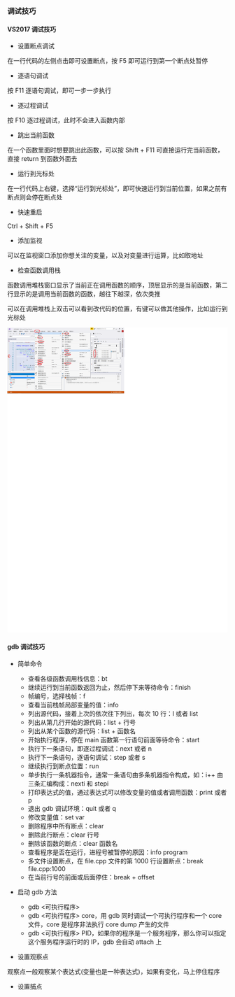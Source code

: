 ### 调试技巧

#### VS2017 调试技巧

- 设置断点调试

在一行代码的左侧点击即可设置断点，按 F5 即可运行到第一个断点处暂停

- 逐语句调试

按 F11 逐语句调试，即可一步一步执行

- 逐过程调试

按 F10 逐过程调试，此时不会进入函数内部

- 跳出当前函数

在一个函数里面时想要跳出此函数，可以按 Shift + F11 可直接运行完当前函数，直接 return 到函数外面去

- 运行到光标处

在一行代码上右键，选择“运行到光标处”，即可快速运行到当前位置，如果之前有断点则会停在断点处

- 快速重启

Ctrl + Shift + F5

- 添加监视

可以在监视窗口添加你想关注的变量，以及对变量进行运算，比如取地址

- 检查函数调用栈

函数调用堆栈窗口显示了当前正在调用函数的顺序，顶层显示的是当前函数，第二行显示的是调用当前函数的函数，越往下越深，依次类推

可以在调用堆栈上双击可以看到改代码的位置，有键可以做其他操作，比如运行到光标处

![Add image](https://github.com/Apriluestc/2020/blob/master/pics/debug.png)

#### gdb 调试技巧

- 简单命令

  - 查看各级函数调用栈信息：bt
  - 继续运行到当前函数返回为止，然后停下来等待命令：finish
  - 帧编号，选择栈帧：f
  - 查看当前栈帧局部变量的值：info
  - 列出源代码，接着上次的依次往下列出，每次 10 行：l 或者 list
  - 列出从第几行开始的源代码：list + 行号
  - 列出从某个函数的源代码：list + 函数名
  - 开始执行程序，停在 main 函数第一行语句前面等待命令：start
  - 执行下一条语句，即逐过程调试：next 或者 n
  - 执行下一条语句，逐语句调试：step 或者 s
  - 继续执行到断点位置：run
  - 单步执行一条机器指令，通常一条语句由多条机器指令构成，如：i++ 由三条汇编构成：nexti 和 stepi
  - 打印表达式的值，通过表达式可以修改变量的值或者调用函数：print 或者 p
  - 退出 gdb 调试环境：quit 或者 q
  - 修改变量值：set var
  - 删除程序中所有断点：clear
  - 删除此行断点：clear 行号
  - 删除该函数的断点：clear 函数名
  - 查看程序是否在运行，进程号被暂停的原因：info program
  - 多文件设置断点，在 file.cpp 文件的第 1000 行设置断点：break file.cpp:1000
  - 在当前行号的前面或后面停住：break + offset

- 启动 gdb 方法

  - gdb <可执行程序>
  - gdb <可执行程序> core，用 gdb 同时调试一个可执行程序和一个 core 文件，core 是程序非法执行 core dump 产生的文件
  - gdb <可执行程序> PID，如果你的程序是一个服务程序，那么你可以指定这个服务程序运行时的 IP，gdb 会自动 attach 上

- 设置观察点

观察点一般观察某个表达式(变量也是一种表达式)，如果有变化，马上停住程序



- 设置捕点
